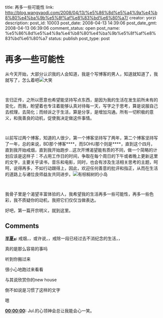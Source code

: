 title: 再多一些可能性
link: http://blog.wangyaodi.com/2008/04/13/%e5%86%8d%e5%a4%9a%e4%b8%80%e4%ba%9b%e5%8f%af%e8%83%bd%e6%80%a7/
creator: yorzi
description: 
post_id: 10003
post_date: 2008-04-13 14:39:06
post_date_gmt: 2008-04-13 06:39:06
comment_status: open
post_name: %e5%86%8d%e5%a4%9a%e4%b8%80%e4%ba%9b%e5%8f%af%e8%83%bd%e6%80%a7
status: publish
post_type: post

# 再多一些可能性

从今天开始，大部分认识我的人会知道，我是个写博客的男人，知道就知道了，我就写了，怎么着吧![大笑](http://shared.live.com/HjKMzTS-xzcms40!CabizA/emoticons/smile_teeth.gif)

 

言归正传，之所以愿意也希望能坚持写点东西，是因为我的生活在发生前所未有的变化，而我，盼望着也专注着能够认真对待每一天，写字之于思考，算是说服自己去梳理，去简化；而倾诉之于生活，算是分享，是增加沟通。所有一切积极的意义，和我善良的动机，促使我决定做这件事情。

 

以前写过两个博客，知道的人很少，第一个博客坚持写了两年，第二个博客坚持写了一年，总的来说，BD那个博客****，而SOHU那个则是****，直到这个四月，直到我开始戒烟，直到我开始跑步...这次开博渴望能有质的不同，做一个简略的计划应该是这样子：不占用工作日的时间，争取在每个周日的下午或者晚上更新这里的文字，主要关乎读书，音乐和电影，同时，也会有涉及生活相关思考的主题，呵呵，说得再多，不如行动跟得上，因此，欢迎任何善意的批评和指正，从而在生活的道路上与诸位良师益友共同进步。![有棕榈树的小岛](http://shared.live.com/HjKMzTS-xzcms40!CabizA/emoticons/island.gif)

 

我骨子里是个渴望丰富体验的人，我希望我的生活再多一些可能性，再多一些色彩，我不质疑你的动机，我把它们仅仅当做表达。

好吧，第一篇开宗明义，就到这里。

## Comments

**[半夏๑](#7 "2008-04-13 20:48:45"):** 戒烟，，或许说，，戒除一段已经过去不消纪念的生活，，

真的是那么容易的事吗

听到你搬过来

很小心地跑过来看看

与其说欣赏你的new house

倒不如说是习惯了这样的文字

嗯

**[00∶00∶00](#8 "2008-04-13 21:20:14"):** Jul.的心领神会总让我能会心一笑。

